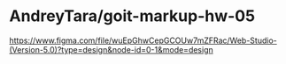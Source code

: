 # AndreyTara/goit-markup-hw-05
 https://www.figma.com/file/wuEpGhwCepGCOUw7mZFRac/Web-Studio-(Version-5.0)?type=design&node-id=0-1&mode=design
